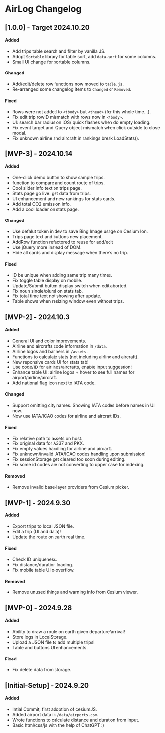 # AirLog Changelog


## [1.0.0] - Target 2024.10.20

#### Added
- Add trips table search and filter by vanilla JS.
- Adopt `Sortable` library for table sort, add `data-sort` for some columns.
- Small UI change for sortable columns.

#### Changed
- Add/edit/delete row functions now moved to `table.js`.
- Re-arranged some changelog items to `Changed` or `Removed`.

#### Fixed
- Rows were not added to `<tbody>` but `<thead>` (for this whole time...).
- Fix edit trip rowID mismatch with rows now in `<tbody>`.
- UI: search bar radius on iOS/ quick flashes when do empty loading.
- Fix event target and jQuery object mismatch when click outside to close modal.
- Fix unknown airline and aircraft in rankings break LoadStats().


## [MVP-3] - 2024.10.14

#### Added
- One-click demo button to show sample trips.
- function to compare and count route of trips.
- Cool slider info text on trips page.
- Stats page go live: get data from trips.
- UI enhancement and new rankings for stats cards.
- Add total CO2 emission info.
- Add a cool loader on stats page.

#### Changed
- Use defalut token in dev to save Bing Image usage on Cesium Ion. 
- Trips page text and buttons new placement.
- AddRow function refactored to reuse for add/edit
- Use jQuery more instead of DOM.
- Hide all cards and display message when there's no trip.

#### Fixed
- ID be unique when adding same trip many times.
- Fix toggle table display on mobile.
- Update/Submit button display switch when edit aborted.
- Fix noun single/plural on stats tab.
- Fix total time text not showing after update.
- Table shows when resizing window even without trips.


## [MVP-2] - 2024.10.3

#### Added
- General UI and color improvements.
- Airline and aircrafts code information in `/data`.
- Airline logos and banners in `/assets`.
- Functions to calculate stats (not including airline and aircraft).
- New reponsive cards UI for stats tab!
- Use code/ID for airlines/aircrafts, enable input suggestion!
- Enhance table UI: airline logos + hover to see full names for airport/airline/aircraft.
- Add national flag icon next to IATA code.

#### Changed
- Support omitting city names. Showing IATA codes before names in UI now.
- Now use IATA/ICAO codes for airline and aircraft IDs.

#### Fixed
- Fix relative path to assets on host.
- Fix original data for A337 and PKX.
- Fix empty values handling for airline and aircarft.
- Fix unknown/invalid IATA/ICAO codes handling upon submission!
- Fix sessionStorage get cleared too soon during editing.
- Fix some id codes are not converting to upper case for indexing.

#### Removed
- Remove invalid base-layer providers from Cesium picker.


## [MVP-1] - 2024.9.30

#### Added
- Export trips to local JSON file.
- Edit a trip (UI and data)!
- Update the route on earth real time.

#### Fixed
- Check ID uniqueness.
- Fix distance/duration loading.
- Fix mobile table UI x-overflow.

#### Removed
- Remove unused things and warning info from Cesium viewer.


## [MVP-0] - 2024.9.28

#### Added 
- Ability to draw a route on earth given departure/arrival!
- Store logs in LocalStorage.
- Upload a JSON file to add multiple trips!
- Table and buttons UI enhancements.
  
#### Fixed
- Fix delete data from storage.


## [Initial-Setup] - 2024.9.20

#### Added
- Intial Commit, first adoption of cesiumJS.
- Added airport data in `/data/airports.csv`.
- Wrote functions to calculate distance and duration from input.
- Basic html/css/js with the help of ChatGPT :)
